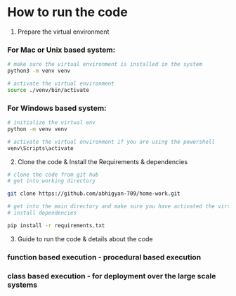 # How to run the code 

1. Prepare the virtual environment

### For Mac or Unix based system: 

```bash 
# make sure the virtual environment is installed in the system
python3 -m venv venv

# activate the virtual environment
source ./venv/bin/activate
```

### For Windows based system: 

```bash
# initialize the virtual env
python -m venv venv   

# activate the virtual environment if you are using the powershell
venv\Scripts\activate   
```

2. Clone the code & Install the Requirements & dependencies

```bash
# clone the code from git hub
# get into working directory

git clone https://github.com/abhigyan-709/home-work.git

# get into the main directory and make sure you have activated the virtual env according to the system
# install dependencies

pip install -r requirements.txt
```

3. Guide to run the code & details about the code 

### function based execution - procedural based execution

### class based execution - for deployment over the large scale systems

